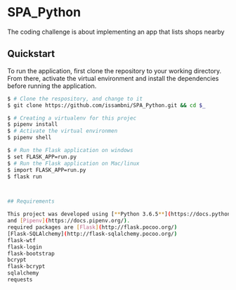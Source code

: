 # SPA_Python
The coding challenge is about implementing an app that lists shops nearby

## Quickstart

To run the application, first clone the repository to your working directory. From there, activate the virtual environment and install the dependencies before running the application.

```bash
$ # Clone the respository, and change to it
$ git clone https://github.com/issambni/SPA_Python.git && cd $_

$ # Creating a virtualenv for this projec
$ pipenv install
$ # Activate the virtual environmen
$ pipenv shell

$ # Run the Flask application on windows
$ set FLASK_APP=run.py
$ # Run the Flask application on Mac/linux
$ import FLASK_APP=run.py
$ flask run



## Requirements

This project was developed using [**Python 3.6.5**](https://docs.python.org/3/) (
and [Pipenv](https://docs.pipenv.org/).
required packages are [Flask](http://flask.pocoo.org/)
[Flask-SQLAlchemy](http://flask-sqlalchemy.pocoo.org/)
flask-wtf
flask-login
flask-bootstrap
bcrypt
flask-bcrypt
sqlalchemy
requests

